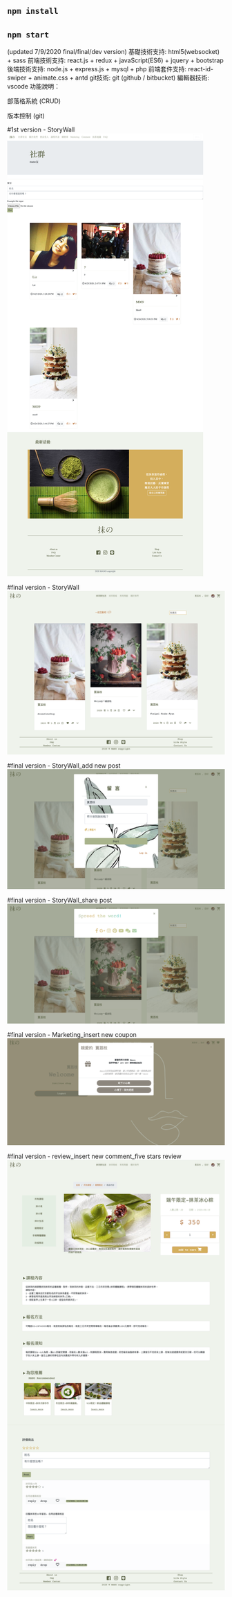 ## `npm install`

## `npm start`

(updated 7/9/2020 final/final/dev version)
基礎技術支持: html5(websocket) + sass
前端技術支持: react.js + redux + javaScript(ES6) + jquery + bootstrap
後端技術支持: node.js + express.js + mysql + php
前端套件支持: react-id-swiper + animate.css + antd
git技術: git (github / bitbucket)
編輯器技術: vscode
功能說明：

部落格系統 (CRUD)

版本控制 (git)

#1st version - StoryWall
![image](https://github.com/lizchia/mano_react/blob/master/screencapture-localhost-3000-life-story-2020-06-25-16_26_34.png)

#final version - StoryWall
![image](https://github.com/lizchia/mano_react/blob/master/story.png)

#final version - StoryWall_add new post
![image](https://github.com/lizchia/mano_react/blob/master/addnote.png)

#final version - StoryWall_share post
![image](https://github.com/lizchia/mano_react/blob/master/share.png)

#final version - Marketing_insert new coupon
![image](https://github.com/lizchia/mano_react/blob/master/gift.png)

#final version - review_insert new comment_five stars review
![image](https://github.com/lizchia/mano_react/blob/master/comment.png)
